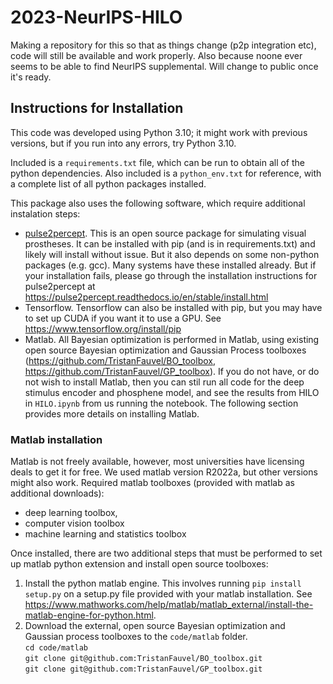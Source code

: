 # 2023-NeurIPS-HILO
Making a repository for this so that as things change (p2p integration etc), code will still be available and work properly. Also because noone ever seems to be able to find NeurIPS supplemental. Will change to public once it's ready.

## Instructions for Installation
This code was developed using Python 3.10; it might work with previous versions, but if you run into any errors, try Python 3.10.

Included is a `requirements.txt` file, which can be run to obtain all of the python dependencies. Also included is a `python_env.txt` for reference, with a complete list of all python packages installed.

This package also uses the following software, which require additional instalation steps:
- [pulse2percept](https://pulse2percept.readthedocs.io/). This is an open source package for simulating visual prostheses. It can be installed with pip (and is in requirements.txt) and likely will install without issue. But it also depends on some non-python packages (e.g. 
gcc). Many systems have these installed already. But if your installation fails, please go through the installation instructions for pulse2percept at https://pulse2percept.readthedocs.io/en/stable/install.html
- Tensorflow. Tensorflow can also be installed with pip, but you may have to set up CUDA if you want it to use a GPU. See https://www.tensorflow.org/install/pip
- Matlab. All Bayesian optimization is performed in Matlab, using existing open source Bayesian optimization and Gaussian Process toolboxes (https://github.com/TristanFauvel/BO_toolbox, https://github.com/TristanFauvel/GP_toolbox). If you do not have, or do not wish to install Matlab, then you can stil run all code for the deep stimulus encoder and phosphene model, and see the results from HILO in `HILO.ipynb` from us running the notebook. The following section provides more details on installing Matlab.

### Matlab installation
Matlab is not freely available, however, most universities have licensing deals to get it for free. We used matlab version R2022a, but other versions might also work. 
Required matlab toolboxes (provided with matlab as additional downloads):
- deep learning toolbox,
- computer vision toolbox
- machine learning and statistics toolbox 

Once installed, there are two additional steps that must be performed to set up matlab python extension and install open source toolboxes: 
1) Install the python matlab engine. This involves running `pip install setup.py` on a setup.py file provided with your matlab installation. See https://www.mathworks.com/help/matlab/matlab_external/install-the-matlab-engine-for-python.html.
2) Download the external, open source Bayesian optimization and Gaussian process toolboxes to the `code/matlab` folder. \
`cd code/matlab` \
`git clone git@github.com:TristanFauvel/BO_toolbox.git` \
`git clone git@github.com:TristanFauvel/GP_toolbox.git`

